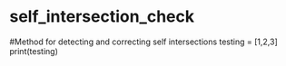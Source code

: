 # self_intersection_check
#Method for detecting and correcting self intersections
testing = [1,2,3]
print(testing)
